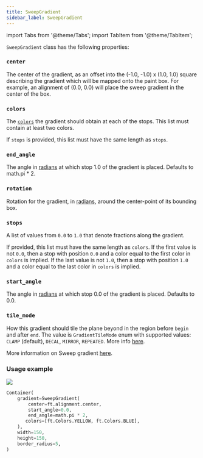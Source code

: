 ```yaml
---
title: SweepGradient
sidebar_label: SweepGradient
---
```

import Tabs from '@theme/Tabs';
import TabItem from '@theme/TabItem';

`SweepGradient` class has the following properties:

### `center`

The center of the gradient, as an offset into the (-1.0, -1.0) x (1.0, 1.0) square describing the gradient which will be mapped onto the paint box. For example, an alignment of (0.0, 0.0) will place the sweep gradient in the center of the box.

### `colors`

The [`colors`](/docs/reference/colors) the gradient should obtain at each of the stops. This list must contain at least two colors.

If `stops` is provided, this list must have the same length as `stops`.

### `end_angle`

The angle in [radians](https://en.wikipedia.org/wiki/Radian) at which stop 1.0 of the gradient is placed. Defaults to math.pi * 2.

### `rotation`

Rotation for the gradient, in [radians](https://en.wikipedia.org/wiki/Radian), around the center-point of its bounding box.

### `stops`

A list of values from `0.0` to `1.0` that denote fractions along the gradient. 

If provided, this list must have the same length as `colors`. If the first value is not `0.0`, then a stop with position `0.0` and a color equal to the first color in `colors` is implied. If the last value is not `1.0`, then a stop with position `1.0` and a color equal to the last color in `colors` is implied.

### `start_angle`

The angle in [radians](https://en.wikipedia.org/wiki/Radian) at which stop 0.0 of the gradient is placed. Defaults to 0.0.

### `tile_mode`

How this gradient should tile the plane beyond in the region before `begin` and after `end`. The value is `GradientTileMode` enum with supported values: `CLAMP` (default), `DECAL`, `MIRROR`, `REPEATED`. More info [here](https://api.flutter.dev/flutter/dart-ui/TileMode.html).


More information on Sweep gradient [here](https://api.flutter.dev/flutter/painting/SweepGradient-class.html).

### Usage example

<img src="/img/docs/controls/container/sweep-gradient.png" className="screenshot-20" />

```python
Container(
    gradient=SweepGradient(
        center=ft.alignment.center,
        start_angle=0.0,
        end_angle=math.pi * 2,
       colors=[ft.Colors.YELLOW, ft.Colors.BLUE],
    ),
    width=150,
    height=150,
    border_radius=5,
)
```

